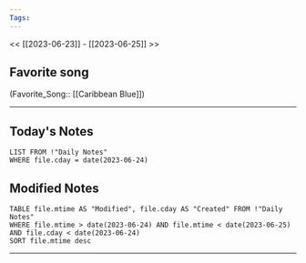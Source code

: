 ```yaml
---
Tags:
---
```

<< [[2023-06-23]] - [[2023-06-25]] >>
## Favorite song
(Favorite_Song:: [[Caribbean Blue]])

___
## Today's Notes
```dataview
LIST FROM !"Daily Notes"
WHERE file.cday = date(2023-06-24)
```
## Modified Notes
```dataview
TABLE file.mtime AS "Modified", file.cday AS "Created" FROM !"Daily Notes" 
WHERE file.mtime > date(2023-06-24) AND file.mtime < date(2023-06-25) AND file.cday < date(2023-06-24)
SORT file.mtime desc
```
___
